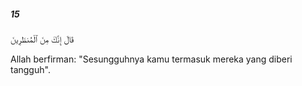 ##### 15

<span class="ayah">قَالَ إِنَّكَ مِنَ ٱلْمُنظَرِينَ</span>

<span class="ayah_translation">Allah berfirman: "Sesungguhnya kamu termasuk mereka yang diberi tangguh".</span>
